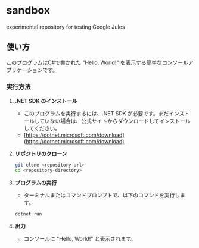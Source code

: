 # sandbox
experimental repository for testing Google Jules

## 使い方

このプログラムはC#で書かれた "Hello, World!" を表示する簡単なコンソールアプリケーションです。

### 実行方法

1. **.NET SDK のインストール**
   - このプログラムを実行するには、.NET SDK が必要です。まだインストールしていない場合は、公式サイトからダウンロードしてインストールしてください。
   - [https://dotnet.microsoft.com/download](https://dotnet.microsoft.com/download)

2. **リポジトリのクローン**
   ```bash
   git clone <repository-url>
   cd <repository-directory>
   ```

3. **プログラムの実行**
   - ターミナルまたはコマンドプロンプトで、以下のコマンドを実行します。
   ```bash
   dotnet run
   ```

4. **出力**
   - コンソールに "Hello, World!" と表示されます。
